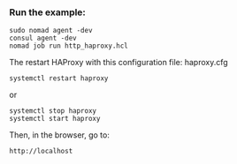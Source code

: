 ### Run the example:

```
sudo nomad agent -dev
consul agent -dev
nomad job run http_haproxy.hcl
```

The restart HAProxy with this configuration file: haproxy.cfg

```
systemctl restart haproxy
```

or

```
systemctl stop haproxy
systemctl start haproxy
```

Then, in the browser, go to: 

```
http://localhost
```